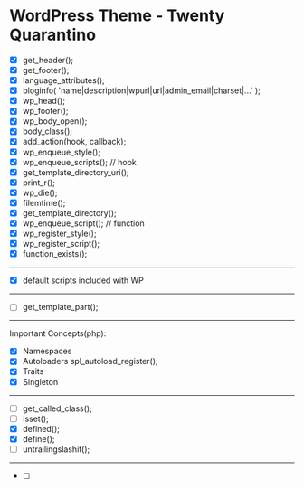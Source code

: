 # WordPress Theme - Twenty Quarantino

- [x] get_header();
- [x] get_footer();
- [x] language_attributes();
- [x] bloginfo( 'name|description|wpurl|url|admin_email|charset|...' );
- [x] wp_head();
- [x] wp_footer();
- [x] wp_body_open();
- [x] body_class();
- [x] add_action(hook, callback);
- [x] wp_enqueue_style();
- [x] wp_enqueue_scripts(); // hook
- [x] get_template_directory_uri();
- [x] print_r();
- [x] wp_die();
- [x] filemtime();
- [x] get_template_directory();
- [x] wp_enqueue_script(); // function
- [x] wp_register_style();
- [x] wp_register_sсript();
- [x] function_exists();

---

- [x] default scripts included with WP

---

- [ ] get_template_part();

---

Important Concepts(php):

- [x] Namespaces
- [x] Autoloaders spl_autoload_register();
- [x] Traits
- [x] Singleton

---

- [ ] get_called_class();
- [ ] isset();
- [x] defined();
- [x] define();
- [ ] untrailingslashit();

---

- [ ]
